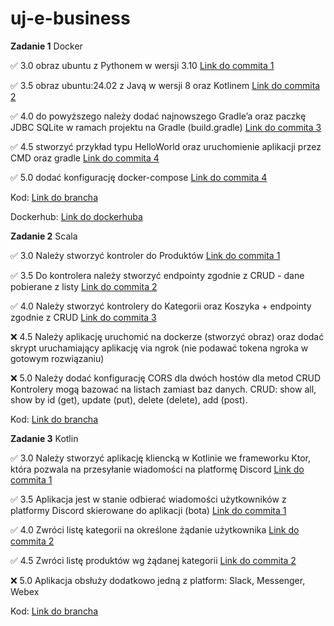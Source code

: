 # uj-e-business

**Zadanie 1** Docker

:white_check_mark:  3.0 obraz ubuntu z Pythonem w wersji 3.10 [Link do commita 1](https://github.com/LukasWoz/uj-e-business/commit/2b4b6f3de9ba8129556d233cac84bdb4abadb9f6)

:white_check_mark: 3.5 obraz ubuntu:24.02 z Javą w wersji 8 oraz Kotlinem [Link do commita 2 ](https://github.com/LukasWoz/uj-e-business/commit/6f9f34c6f0a0b2a1be4fcb4a228872cafaef0b4c)

:white_check_mark: 4.0 do powyższego należy dodać najnowszego Gradle’a oraz paczkę JDBC SQLite w ramach projektu na Gradle (build.gradle) [Link do commita 3](https://github.com/LukasWoz/uj-e-business/commit/535f6daaeca5a1462f4117fe6c59457992af3fc0)

:white_check_mark: 4.5 stworzyć przykład typu HelloWorld oraz uruchomienie aplikacji przez CMD oraz gradle [Link do commita 4](https://github.com/LukasWoz/uj-e-business/commit/b3e57076f07050928b438a5a7bae334eaa7c9014)

:white_check_mark: 5.0 dodać konfigurację docker-compose [Link do commita 4](https://github.com/LukasWoz/uj-e-business/commit/b3e57076f07050928b438a5a7bae334eaa7c9014)


Kod: [Link do brancha](https://github.com/LukasWoz/uj-e-business/tree/Docker)

Dockerhub: [Link do dockerhuba](https://hub.docker.com/repository/docker/lukaswoz/ebusiness/general)



**Zadanie 2** Scala

:white_check_mark:  3.0 Należy stworzyć kontroler do Produktów [Link do commita 1](https://github.com/LukasWoz/uj-e-business/commit/f3b1b01954adc23d8500096c57101ea45c1287f4)

:white_check_mark: 3.5 Do kontrolera należy stworzyć endpointy zgodnie z CRUD - dane pobierane z listy [Link do commita 2 ](https://github.com/LukasWoz/uj-e-business/commit/7449483b50ff5969096b2bc3661c488539823803)

:white_check_mark: 4.0 Należy stworzyć kontrolery do Kategorii oraz Koszyka + endpointy zgodnie z CRUD [Link do commita 3](https://github.com/LukasWoz/uj-e-business/commit/805e4322948d9ee7b51f8f9373f7aa75603b3768)

:x: 4.5 Należy aplikację uruchomić na dockerze (stworzyć obraz) oraz dodać skrypt uruchamiający aplikację via ngrok (nie podawać tokena ngroka w gotowym rozwiązaniu)

:x: 5.0 Należy dodać konfigurację CORS dla dwóch hostów dla metod CRUD
Kontrolery mogą bazować na listach zamiast baz danych. CRUD: show all, show by id (get), update (put), delete (delete), add (post). 


Kod: [Link do brancha](https://github.com/LukasWoz/uj-e-business/tree/Scala)


**Zadanie 3** Kotlin

:white_check_mark:  3.0 Należy stworzyć aplikację kliencką w Kotlinie we frameworku Ktor, która pozwala na przesyłanie wiadomości na platformę Discord [Link do commita 1](https://github.com/LukasWoz/uj-e-business/commit/9a8364cd37a4d0a51903a9d9789d125e74f54745)

:white_check_mark: 3.5 Aplikacja jest w stanie odbierać wiadomości użytkowników z platformy Discord skierowane do aplikacji (bota) [Link do commita 1 ](https://github.com/LukasWoz/uj-e-business/commit/9a8364cd37a4d0a51903a9d9789d125e74f54745)

:white_check_mark: 4.0 Zwróci listę kategorii na określone żądanie użytkownika [Link do commita 2](https://github.com/LukasWoz/uj-e-business/commit/442eb97986dc3a3da90fa1ae5101f60fe7f2b78e)

:white_check_mark: 4.5 Zwróci listę produktów wg żądanej kategorii [Link do commita 2](https://github.com/LukasWoz/uj-e-business/commit/442eb97986dc3a3da90fa1ae5101f60fe7f2b78e)

:x: 5.0 Aplikacja obsłuży dodatkowo jedną z platform: Slack, Messenger, Webex


Kod: [Link do brancha](https://github.com/LukasWoz/uj-e-business/tree/Kotlin)
